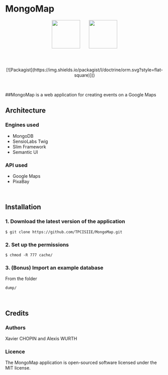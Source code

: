 # MongoMap

<p align="center">
<img style="margin-bottom:3em; margin-right:25px" width="90px"src="http://mordem.net/wp-content/uploads/2014/01/mongodb-logo.png"> <img style="margin-bottom:3em;" width="90px"src="https://olivier-chauvel.fr/wp-content/uploads/2016/03/logo-google-maps.jpg">
<br> <br>
[![Packagist](https://img.shields.io/packagist/l/doctrine/orm.svg?style=flat-square)]()  
   </p>  <br>
   
##MongoMap is a web application for creating events on a Google Maps
<br>

## Architecture 

### Engines used
- MongoDB
- SensioLabs Twig
- Slim Framework
- Semantic UI

### API used
- Google Maps
- PixaBay

<br>

## Installation

### 1. Download the latest version of the application

```
$ git clone https://github.com/TPCISIIE/MongoMap.git
```

### 2. Set up the permissions

```
$ chmod -R 777 cache/
```
### 3. (Bonus) Import an example database
From the folder 
```
dump/
```
<br>

## Credits

### Authors

Xavier CHOPIN and Alexis WURTH

### Licence
The MongoMap application is open-sourced software licensed under the MIT license.
